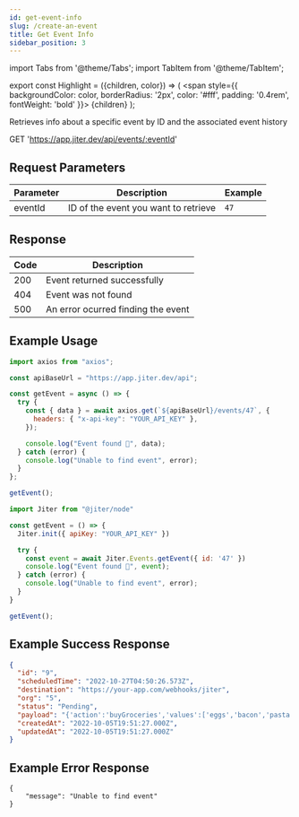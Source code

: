 ```yaml
---
id: get-event-info
slug: /create-an-event
title: Get Event Info
sidebar_position: 3
---
```


import Tabs from '@theme/Tabs';
import TabItem from '@theme/TabItem';

export const Highlight = ({children, color}) => (
<span
style={{
      backgroundColor: color,
      borderRadius: '2px',
      color: '#fff',
      padding: '0.4rem',
      fontWeight: 'bold'
    }}>
{children}
</span>
);

Retrieves info about a specific event by ID and the associated event history

<Highlight color="#0091ea">GET</Highlight> 'https://app.jiter.dev/api/events/:eventId'

## Request Parameters

| Parameter | Description                          | Example |
| --------- | ------------------------------------ | ------- |
| eventId   | ID of the event you want to retrieve | `47`    |

## Response

| Code | Description                        |
| ---- | ---------------------------------- |
| 200  | Event returned successfully        |
| 404  | Event was not found                |
| 500  | An error ocurred finding the event |

## Example Usage

<Tabs>
<TabItem value="ts" label="TypeScript" default>

```jsx title="index.ts"
import axios from "axios";

const apiBaseUrl = "https://app.jiter.dev/api";

const getEvent = async () => {
  try {
    const { data } = await axios.get(`${apiBaseUrl}/events/47`, {
      headers: { "x-api-key": "YOUR_API_KEY" },
    });

    console.log("Event found 🎉", data);
  } catch (error) {
    console.log("Unable to find event", error);
  }
};

getEvent();
```

</TabItem>
  <TabItem value="js" label="Javascript" >

```jsx title="index.js"
import Jiter from "@jiter/node"

const getEvent = () => {
  Jiter.init({ apiKey: "YOUR_API_KEY" })

  try {
    const event = await Jiter.Events.getEvent({ id: '47' })
    console.log("Event found 🎉", event);
  } catch (error) {
    console.log("Unable to find event", error);
  }
}

getEvent();
```

  </TabItem>

</Tabs>

## Example Success Response

```json
{
  "id": "9",
  "scheduledTime": "2022-10-27T04:50:26.573Z",
  "destination": "https://your-app.com/webhooks/jiter",
  "org": "5",
  "status": "Pending",
  "payload": "{'action':'buyGroceries','values':['eggs','bacon','pasta','bread']}",
  "createdAt": "2022-10-05T19:51:27.000Z",
  "updatedAt": "2022-10-05T19:51:27.000Z"
}
```

## Example Error Response

```
{
	"message": "Unable to find event"
}
```
